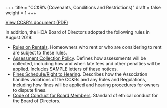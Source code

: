 +++
title = "CC&R’s (Covenants, Conditions and Restrictions)"
draft = false
weight = 1
+++

[View CC&R's document (PDF)](../documents/ccr.pdf)

In addition, the HOA Board of Directors adopted the following rules in August
2019:

* [Rules on Rentals](../documents/rulesonrentals.pdf). Homeowners who rent or who
are considering to rent are subject to these rules.
* [Assessment Collection Policy](../documents/collectionpolicy.pdf). Defines how
assessments will be collected, including how and when late fees and other
penalties will be applied. Includes SAMPLE letters of these notices.
* [Fines Schedule/Right to Hearing](../documents/rulesonfines.pdf). Describes
how the Association handles violations of the CC&Rs and any Rules and
Regulations, including how fines will be applied and hearing procedures for
owners to dispute fines.
* [Code of Conduct for Board Members](../documents/codeofconduct.pdf). Standard of
ethical conduct for the Board of Directors.

